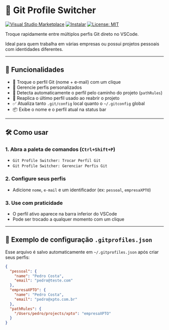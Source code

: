 # 🔄 Git Profile Switcher

[![Visual Studio Marketplace](https://img.shields.io/visual-studio-marketplace/v/pehcst.git-profile-switcher?label=VS%20Marketplace)](https://marketplace.visualstudio.com/items?itemName=pehcst.git-profile-switcher)
[![Instalar](https://img.shields.io/badge/instalar-no%20VSCode-blue?logo=visual-studio-code)](https://marketplace.visualstudio.com/items?itemName=pehcst.git-profile-switcher)
[![License: MIT](https://img.shields.io/badge/license-MIT-green.svg)](LICENSE)

Troque rapidamente entre múltiplos perfis Git direto no VSCode.

Ideal para quem trabalha em várias empresas ou possui projetos pessoais com identidades diferentes.

---

## 🚀 Funcionalidades

- 👤 Troque o perfil Git (nome + e-mail) com um clique
- 💼 Gerencie perfis personalizados
- 🧠 Detecta automaticamente o perfil pelo caminho do projeto (`pathRules`)
- 🔁 Reaplica o último perfil usado ao reabrir o projeto
- ✅ Atualiza tanto `.git/config` local quanto o `~/.gitconfig` global
- 📦 Exibe o nome e o perfil atual na status bar

---

## 🛠️ Como usar

### 1. Abra a paleta de comandos (`Ctrl+Shift+P`)

- `Git Profile Switcher: Trocar Perfil Git`
- `Git Profile Switcher: Gerenciar Perfis Git`

### 2. Configure seus perfis

- Adicione `nome`, `e-mail` e um identificador (ex: `pessoal`, `empresaXPTO`)

### 3. Use com praticidade

- O perfil ativo aparece na barra inferior do VSCode
- Pode ser trocado a qualquer momento com um clique

---

## 📁 Exemplo de configuração `.gitprofiles.json`

Esse arquivo é salvo automaticamente em `~/.gitprofiles.json` após criar seus perfis:

```json
{
  "pessoal": {
    "name": "Pedro Costa",
    "email": "pedro@teste.com"
  },
  "empresaXPTO": {
    "name": "Pedro Costa",
    "email": "pedro@xpto.com.br"
  },
  "pathRules": {
    "/Users/pedro/projects/xpto": "empresaXPTO"
  }
}
